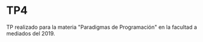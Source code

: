 # TP4
TP realizado para la materia "Paradigmas de Programación" en la facultad a mediados del 2019. 
